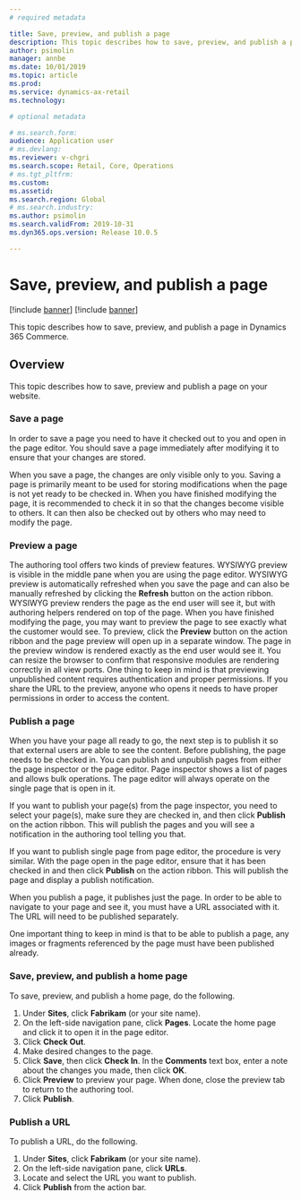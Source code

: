 ```yaml
---
# required metadata

title: Save, preview, and publish a page
description: This topic describes how to save, preview, and publish a page in Dynamics 365 Commerce.
author: psimolin
manager: annbe
ms.date: 10/01/2019
ms.topic: article
ms.prod: 
ms.service: dynamics-ax-retail
ms.technology: 

# optional metadata

# ms.search.form: 
audience: Application user
# ms.devlang: 
ms.reviewer: v-chgri
ms.search.scope: Retail, Core, Operations
# ms.tgt_pltfrm: 
ms.custom: 
ms.assetid: 
ms.search.region: Global
# ms.search.industry: 
ms.author: psimolin
ms.search.validFrom: 2019-10-31
ms.dyn365.ops.version: Release 10.0.5

---
```


# Save, preview, and publish a page

[!include [banner](../includes/preview-banner.md)]
[!include [banner](../includes/banner.md)]

This topic describes how to save, preview, and publish a page in Dynamics 365 Commerce.

## Overview

This topic describes how to save, preview and publish a page on your website.

### Save a page

In order to save a page you need to have it checked out to you and open in the page editor. You should save a page immediately after modifying it to ensure that your changes are stored.

When you save a page, the changes are only visible only to you. Saving a page is primarily meant to be used for storing modifications when the page is not yet ready to be checked in. When you have finished modifying the page, it is recommended to check it in so that the changes become visible to others. It can then also be checked out by others who may need to modify the page.

### Preview a page

The authoring tool offers two kinds of preview features. WYSIWYG preview is visible in the middle pane when you are using the page editor. WYSIWYG preview is automatically refreshed when you save the page and can also be manually refreshed by clicking the **Refresh** button on the action ribbon. WYSIWYG preview renders the page as the end user will see it, but with authoring helpers rendered on top of the page. When you have finished modifying the page, you may want to preview the page to see exactly what the customer would see. To preview, click the **Preview** button on the action ribbon and the page preview will open up in a separate window. The page in the preview window is rendered exactly as the end user would see it. You can resize the browser to confirm that responsive modules are rendering correctly in all view ports. One thing to keep in mind is that previewing unpublished content requires authentication and proper permissions. If you share the URL to the preview, anyone who opens it needs to have proper permissions in order to access the content.

### Publish a page

When you have your page all ready to go, the next step is to publish it so that external users are able to see the content. Before publishing, the page needs to be checked in. You can publish and unpublish pages from either the page inspector or the page editor. Page inspector shows a list of pages and allows bulk operations. The page editor will always operate on the single page that is open in it.

If you want to publish your page(s) from the page inspector, you need to select your page(s), make sure they are checked in, and then click **Publish** on the action ribbon. This will publish the pages and you will see a notification in the authoring tool telling you that.

If you want to publish single page from page editor, the procedure is very similar. With the page open in the page editor, ensure that it has been checked in and then click **Publish** on the action ribbon. This will publish the page and display a publish notification.

When you publish a page, it publishes just the page. In order to be able to navigate to your page and see it, you must have a URL associated with it. The URL will need to be published separately.

One important thing to keep in mind is that to be able to publish a page, any images or fragments referenced by the page must have been published already.

### Save, preview, and publish a home page

To save, preview, and publish a home page, do the following.

1. Under **Sites**, click **Fabrikam** (or your site name).
1. On the left-side navigation pane, click **Pages**. Locate the home page and click it to open it in the page editor.
1. Click **Check Out**.
1. Make desired changes to the page.
1. Click **Save**, then click **Check In**. In the **Comments** text box, enter a note about the changes you made, then click **OK**.
1. Click **Preview** to preview your page. When done, close the preview tab to return to the authoring tool.
1. Click **Publish**.

### Publish a URL

To publish a URL, do the following.

1. Under **Sites**, click **Fabrikam** (or your site name).
1. On the left-side navigation pane, click **URLs**.
1. Locate and select the URL you want to publish.
1. Click **Publish** from the action bar.
